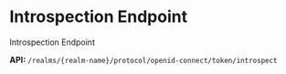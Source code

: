 # Introspection Endpoint

Introspection Endpoint

__API:__ `/realms/{realm-name}/protocol/openid-connect/token/introspect`
